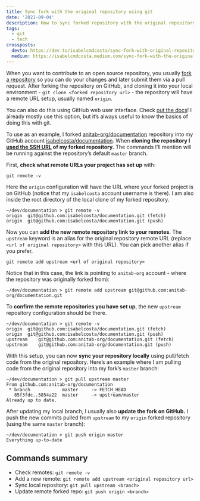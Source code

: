 ```yaml
---
title: Sync fork with the original repository using git
date: '2021-09-04'
description: How to sync forked repository with the original repository using git on the terminal
tags:
  - git
  - tech
crossposts:
  devto: https://dev.to/isabelcmdcosta/sync-fork-with-original-repository-using-git-21ap
  medium: https://isabelcmdcosta.medium.com/sync-fork-with-the-original-repository-using-git-24da99df916a
---
```


When you want to contribute to an open source repository, you usually [fork a repository](https://docs.github.com/en/get-started/quickstart/fork-a-repo) so you can do your changes and later submit them via a pull request. After forking the repository on GitHub, and cloning it into your local environment - `git clone <forked repository url>` - the repository will have a remote URL setup, usually named `origin`.

You can also do this using GitHub web user interface. Check [out the docs](https://docs.github.com/en/github/collaborating-with-pull-requests/working-with-forks/syncing-a-fork)! I already mostly use this option, but it’s always useful to know the basics of doing this with git.

To use as an example, I forked [anitab-org/documentation](https://github.com/anitab-org/documentation) repository into my GitHub account [isabelcosta/documentation](https://github.com/isabelcosta/documentation). When **cloning the repository I [used the SSH URL](https://docs.github.com/en/get-started/getting-started-with-git/about-remote-repositories#about-remote-repositories) of my forked repository.** The commands I’ll mention will be running against the repository’s default `master` branch.

First, **check what remote URLs your project has set up** with:

```
git remote -v
```

Here the `origin` configuration will have the URL where your forked project is on GitHub (notice that my `isabelcosta` account username is there). I am also inside the root directory of the local clone of my forked repository.
```
~/dev/documentation > git remote -v
origin	git@github.com:isabelcosta/documentation.git (fetch)
origin	git@github.com:isabelcosta/documentation.git (push)
```

Now you can **add the new remote repository link to your remotes**. The `upstream` keyword is an alias for the original repository remote URL (replace `<url of original repository>` with this URL). You can pick another alias if you prefer.

```
git remote add upstream <url of original repository>
```

Notice that in this case, the link is pointing to `anitab-org` account - where the repository was originally forked from):
```
~/dev/documentation > git remote add upstream git@github.com:anitab-org/documentation.git
```

To **confirm the remote repositories you have set up**, the new `upstream` repository configuration should be there.
```
~/dev/documentation > git remote -v
origin	git@github.com:isabelcosta/documentation.git (fetch)
origin	git@github.com:isabelcosta/documentation.git (push)
upstream	git@github.com:anitab-org/documentation.git (fetch)
upstream	git@github.com:anitab-org/documentation.git (push)
```

With this setup, you can now **sync your repository locally** using pull/fetch code from the original repository. Here’s an example where I am pulling code from the original repository into my fork’s `master` branch:
```
~/dev/documentation > git pull upstream master
From github.com:anitab-org/documentation
 * branch            master     -> FETCH_HEAD
   85f3fdc..5854a22  master     -> upstream/master
Already up to date.
```

After updating my local branch, I usually also **update the fork on GitHub.** I push the new commits pulled from `upstream` to my `origin` forked repository (using the same `master` branch):
```
~/dev/documentation > git push origin master
Everything up-to-date
```

## Commands summary

- Check remotes: `git remote -v`
- Add a new remote: `git remote add upstream <original repository url>`
- Sync local repository: `git pull upstream <branch>`
- Update remote forked repo: `git push origin <branch>`
